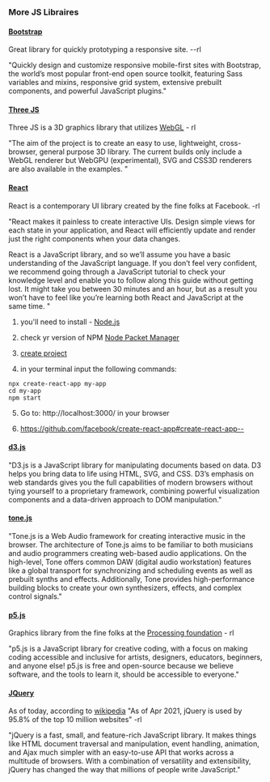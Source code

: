 
### More JS Libraires

#### [Bootstrap](https://getbootstrap.com/)
Great library for quickly prototyping a responsive site. --rl

"Quickly design and customize responsive mobile-first sites with Bootstrap, the world’s most popular front-end open source toolkit, featuring Sass variables and mixins, responsive grid system, extensive prebuilt components, and powerful JavaScript plugins."

#### [Three JS](https://threejs.org/)
Three JS is a 3D graphics library that utilizes [WebGL](https://en.wikipedia.org/wiki/WebGL) - rl

"The  aim  of  the  project  is  to  create  an  easy  to  use, lightweight, cross-browser, general  purpose 3D  library. The  current  builds  only  include  a  WebGL  renderer  but  WebGPU (experimental), SVG  and  CSS3D  renderers  are  also  available  in  the  examples. "

#### [React](https://reactjs.org/docs/getting-started.html)
React is a contemporary UI library created by the fine folks at Facebook. -rl

"React makes it painless to create interactive UIs. Design simple views for each state in your application, and React will efficiently update and render just the right components when your data changes.

React is a JavaScript library, and so we’ll assume you have a basic understanding of the JavaScript language. If you don’t feel very confident, we recommend going through a JavaScript tutorial to check your knowledge level and enable you to follow along this guide without getting lost. It might take you between 30 minutes and an hour, but as a result you won’t have to feel like you’re learning both React and JavaScript at the same time. "


1. you'll need to install - [Node.js](https://nodejs.org/en/)

2. check yr version of NPM [Node Packet Manager](https://www.npmjs.com/get-npm)

3. [create project](https://reactjs.org/docs/create-a-new-react-app.html#create-react-app)
4.  in your terminal input the following commands:
```
npx create-react-app my-app
cd my-app
npm start
```
5. Go to: http://localhost:3000/ in your browser 

6. https://github.com/facebook/create-react-app#create-react-app--

#### [d3.js](https://d3js.org/)

"D3.js is a JavaScript library for manipulating documents based on data. D3 helps you bring data to life using HTML, SVG, and CSS. D3’s emphasis on web standards gives you the full capabilities of modern browsers without tying yourself to a proprietary framework, combining powerful visualization components and a data-driven approach to DOM manipulation."

#### [tone.js](https://tonejs.github.io/)

"Tone.js is a Web Audio framework for creating interactive music in the browser. The architecture of Tone.js aims to be familiar to both musicians and audio programmers creating web-based audio applications. On the high-level, Tone offers common DAW (digital audio workstation) features like a global transport for synchronizing and scheduling events as well as prebuilt synths and effects. Additionally, Tone provides high-performance building blocks to create your own synthesizers, effects, and complex control signals."

#### [p5.js](https://p5js.org/)
Graphics library from the fine folks at the [Processing foundation](https://processingfoundation.org/) - rl

"p5.js is a JavaScript library for creative coding, with a focus on making coding accessible and inclusive for artists, designers, educators, beginners, and anyone else! p5.js is free and open-source because we believe software, and the tools to learn it, should be accessible to everyone."

#### [JQuery](https://jquery.com/) 
As of today, according to [wikipedia](https://en.wikipedia.org/wiki/JQuery) "As of Apr 2021, jQuery is used by 95.8% of the top 10 million websites" -rl

"jQuery is a fast, small, and feature-rich JavaScript library. It makes things like HTML document traversal and manipulation, event handling, animation, and Ajax much simpler with an easy-to-use API that works across a multitude of browsers. With a combination of versatility and extensibility, jQuery has changed the way that millions of people write JavaScript."